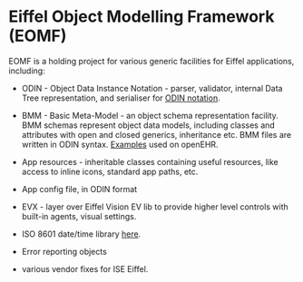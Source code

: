 # Eiffel Object Modelling Framework (EOMF)

EOMF is a holding project for various generic facilities for Eiffel applications, including:

* ODIN - Object Data Instance Notation - parser, validator, internal Data Tree representation, and serialiser for [ODIN notation](https://github.com/openEHR/odin). 

* BMM - Basic Meta-Model - an object schema representation facility. BMM schemas represent object data models, including classes and attributes with open and closed generics, inheritance etc. BMM files are written in ODIN syntax. [Examples](https://github.com/openEHR/reference-models/tree/master/models/openEHR/Release-1.0.2/BMM) used on openEHR.

* App resources - inheritable classes containing useful resources, like access to inline icons, standard app paths, etc.

* App config file, in ODIN format

* EVX - layer over Eiffel Vision EV lib to provide higher level controls with built-in agents, visual settings.

* ISO 8601 date/time library [here](library/app_support/date_time).

* Error reporting objects

* various vendor fixes for ISE Eiffel.



